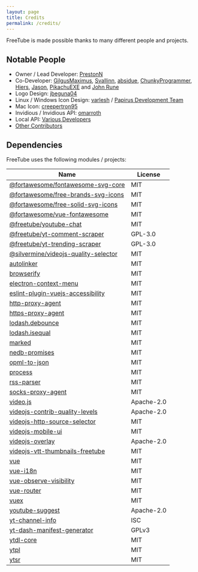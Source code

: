 ```yaml
---
layout: page
title: Credits
permalink: /credits/
---
```


FreeTube is made possible thanks to many different people and projects.

## Notable People

- Owner / Lead Developer: [PrestonN](https://github.com/PrestonN)
- Co-Developer: [GilgusMaximus](https://github.com/GilgusMaximus), [Svallinn](https://github.com/Svallinn), [absidue](https://github.com/absidue), [ChunkyProgrammer](https://github.com/ChunkyProgrammer), [Hiers](https://github.com/Hiers), [Jason](https://github.com/jasonhenriquez), [PikachuEXE](https://github.com/PikachuEXE) and [John Rune](https://github.com/efb4f5ff-1298-471a-8973-3d47447115dc)
- Logo Design: [jbeguna04](https://github.com/jbeguna04)
- Linux / Windows Icon Design: [varlesh](https://github.com/varlesh) / [Papirus Development Team](https://github.com/PapirusDevelopmentTeam/papirus-icon-theme)
- Mac Icon: [creepertron95](https://github.com/creepertron95)
- Invidious / Invidious API: [omarroth](https://github.com/omarroth)
- Local API: [Various Developers](/usage/local-api)
- [Other Contributors](https://github.com/FreeTubeApp/FreeTube/graphs/contributors)

## Dependencies

FreeTube uses the following modules / projects:

| Name                                                                                               | License    |
| -------------------------------------------------------------------------------------------------- | ---------- |
| [@fortawesome/fontawesome-svg-core](https://github.com/FortAwesome/Font-Awesome)                   | MIT        |
| [@fortawesome/free-brands-svg-icons](https://github.com/FortAwesome/Font-Awesome)                  | MIT        |
| [@fortawesome/free-solid-svg-icons](https://github.com/FortAwesome/Font-Awesome)                   | MIT        |
| [@fortawesome/vue-fontawesome](https://github.com/FortAwesome/vue-fontawesome)                     | MIT        |
| [@freetube/youtube-chat](https://github.com/FreeTubeApp/youtube-chat)                              | MIT        |
| [@freetube/yt-comment-scraper](https://github.com/FreeTubeApp/yt-comment-scraper)                  | GPL-3.0    |
| [@freetube/yt-trending-scraper](https://github.com/FreeTubeApp/yt-trending-scraper)                | GPL-3.0    |
| [@silvermine/videojs-quality-selector](https://github.com/silvermine/videojs-quality-selector)     | MIT        |
| [autolinker](https://github.com/gregjacobs/Autolinker.js)                                          | MIT        |
| [browserify](https://github.com/browserify/browserify)                                             | MIT        |
| [electron-context-menu](https://github.com/sindresorhus/electron-context-menu)                     | MIT        |
| [eslint-plugin-vuejs-accessibility](https://github.com/vue-a11y/eslint-plugin-vuejs-accessibility) | MIT        |
| [http-proxy-agent](https://github.com/TooTallNate/node-http-proxy-agent)                           | MIT        |
| [https-proxy-agent](https://github.com/TooTallNate/node-https-proxy-agent)                         | MIT        |
| [lodash.debounce](https://github.com/lodash/lodash)                                                | MIT        |
| [lodash.isequal](https://github.com/lodash/lodash)                                                 | MIT        |
| [marked](https://github.com/markedjs/marked)                                                       | MIT        |
| [nedb-promises](https://github.com/bajankristof/nedb-promises)                                     | MIT        |
| [opml-to-json](https://github.com/azu/opml-to-json)                                                | MIT        |
| [process](https://github.com/defunctzombie/node-process)                                           | MIT        |
| [rss-parser](https://github.com/rbren/rss-parser)                                                  | MIT        |
| [socks-proxy-agent](https://github.com/TooTallNate/node-socks-proxy-agent)                         | MIT        |
| [video.js](https://github.com/videojs/video.js)                                                    | Apache-2.0 |
| [videojs-contrib-quality-levels](https://github.com/videojs/videojs-contrib-quality-levels)        | Apache-2.0 |
| [videojs-http-source-selector](https://github.com/jfujita/videojs-http-source-selector)            | MIT        |
| [videojs-mobile-ui](https://github.com/mister-ben/videojs-mobile-ui)                               | MIT        |
| [videojs-overlay](https://github.com/brightcove/videojs-overlay)                                   | Apache-2.0 |
| [videojs-vtt-thumbnails-freetube](https://github.com/FreeTubeApp/videojs-vtt-thumbnails)           | MIT        |
| [vue](https://github.com/vuejs/vue)                                                                | MIT        |
| [vue-i18n](https://github.com/kazupon/vue-i18n)                                                    | MIT        |
| [vue-observe-visibility](https://github.com/Akryum/vue-observe-visibility)                         | MIT        |
| [vue-router](https://github.com/vuejs/vue-router)                                                  | MIT        |
| [vuex](https://github.com/vuejs/vuex)                                                              | MIT        |
| [youtube-suggest](https://github.com/goto-bus-stop/youtube-suggest)                                | Apache-2.0 |
| [yt-channel-info](https://github.com/FreeTubeApp/yt-channel-info)                                  | ISC        |
| [yt-dash-manifest-generator](https://github.com/FreeTubeApp/yt-dash-manifest-generator)            | GPLv3      |
| [ytdl-core](https://github.com/fent/node-ytdl-core)                                                | MIT        |
| [ytpl](https://github.com/TimeForANinja/node-ytpl)                                                 | MIT        |
| [ytsr](https://github.com/TimeForANinja/node-ytsr)                                                 | MIT        |
